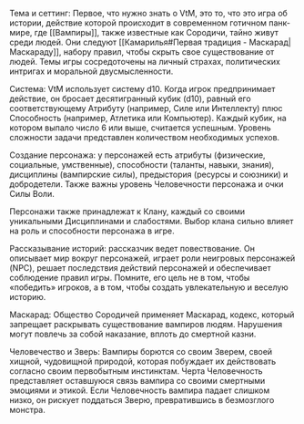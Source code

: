 Тема и сеттинг: Первое, что нужно знать о VtM, это то, что это игра об истории, действие которой происходит в современном готичном панк-мире, где [[Вампиры]], также известные как Сородичи, тайно живут среди людей. Они следуют [[Камарилья#Первая традиция - Маскарад|Маскараду]], набору правил, чтобы скрыть свое существование от людей. Темы игры сосредоточены на личный страхах, политических интригах и моральной двусмысленности.

Система: VtM использует систему d10. Когда игрок предпринимает действие, он бросает десятигранный кубик (d10), равный его соответствующему Атрибуту (например, Силе или Интеллекту) плюс Способность (например, Атлетика или Компьютер). Каждый кубик, на котором выпало число 6 или выше, считается успешным. Уровень сложности задачи представлен количеством необходимых успехов.

Создание персонажа: у персонажей есть атрибуты (физические, социальные, умственные), способности (таланты, навыки, знания), дисциплины (вампирские силы), предыстория (ресурсы и союзники) и добродетели. Также важны уровень Человечности персонажа и очки Силы Воли.

Персонажи также принадлежат к Клану, каждый со своими уникальными Дисциплинами и слабостями. Выбор клана сильно влияет на роль и способности персонажа в игре.

Рассказывание историй: рассказчик ведет повествование. Он описывает мир вокруг персонажей, играет роли неигровых персонажей (NPC), решает последствия действий персонажей и обеспечивает соблюдение правил игры. Помните, его цель не в том, чтобы «победить» игроков, а в том, чтобы создать увлекательную и веселую историю.

Маскарад: Общество Сородичей применяет Маскарад, кодекс, который запрещает раскрывать существование вампиров людям. Нарушения могут повлечь за собой наказание, вплоть до смертной казни.

Человечество и Зверь: Вампиры борются со своим Зверем, своей хищной, чудовищной природой, которая побуждает их действовать согласно своим первобытным инстинктам. Черта Человечность представляет оставшуюся связь вампира со своими смертными эмоциями и этикой. Если Человечность вампира падает слишком низко, он рискует поддаться Зверю, превратившись в безмозглого монстра.